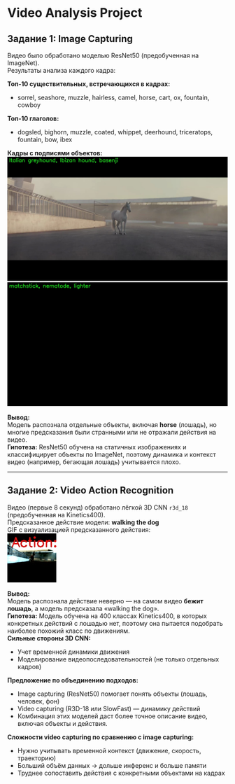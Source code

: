 # Video Analysis Project

## Задание 1: Image Capturing

Видео было обработано моделью ResNet50 (предобученная на ImageNet).  
Результаты анализа каждого кадра:

**Топ-10 существительных, встречающихся в кадрах:**
- sorrel, seashore, muzzle, hairless, camel, horse, cart, ox, fountain, cowboy

**Топ-10 глаголов:**
- dogsled, bighorn, muzzle, coated, whippet, deerhound, triceratops, fountain, bow, ibex

**Кадры с подписями объектов:**  
![frame1](image_frames_croped/frame_0.jpg)  
![frame2](image_frames_croped/frame_3420.jpg)

**Вывод:**  
Модель распознала отдельные объекты, включая **horse** (лошадь), но многие предсказания были странными или не отражали действия на видео.  
**Гипотеза:** ResNet50 обучена на статичных изображениях и классифицирует объекты по ImageNet, поэтому динамика и контекст видео (например, бегающая лошадь) учитывается плохо.

---

## Задание 2: Video Action Recognition

Видео (первые 8 секунд) обработано лёгкой 3D CNN `r3d_18` (предобученная на Kinetics400).  
Предсказанное действие модели: **walking the dog**  
GIF с визуализацией предсказанного действия:  
![video_action](video_action_output.gif)

**Вывод:**  
Модель распознала действие неверно — на самом видео **бежит лошадь**, а модель предсказала «walking the dog».  
**Гипотеза:** Модель обучена на 400 классах Kinetics400, в которых конкретных действий с лошадью нет, поэтому она пытается подобрать наиболее похожий класс по движениям.  
**Сильные стороны 3D CNN:**  
- Учет временной динамики движения  
- Моделирование видеопоследовательностей (не только отдельных кадров)

**Предложение по объединению подходов:**  
- Image capturing (ResNet50) помогает понять объекты (лошадь, человек, фон)  
- Video capturing (R3D-18 или SlowFast) — динамику действий  
- Комбинация этих моделей даст более точное описание видео, включая объекты и действия.

**Сложности video capturing по сравнению с image capturing:**  
- Нужно учитывать временной контекст (движение, скорость, траекторию)  
- Больший объём данных → дольше инференс и больше памяти  
- Труднее сопоставить действия с конкретными объектами на кадрах
